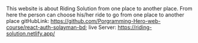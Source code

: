This website is about Riding Solution from one place to another place. From here the person can choose his/her ride to go from one place to another place
gitHubLink: https://github.com/Porgramming-Hero-web-course/react-auth-solayman-bd;
live Server: https://riding-solution.netlify.app/
